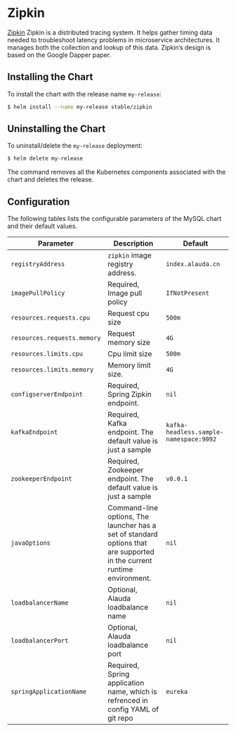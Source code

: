 # Zipkin

[Zipkin](https://github.com/openzipkin/zipkin) Zipkin is a distributed tracing system. It helps gather timing data needed to troubleshoot latency problems in microservice architectures. It manages both the collection and lookup of this data. Zipkin’s design is based on the Google Dapper paper.

## Installing the Chart

To install the chart with the release name `my-release`:

```bash
$ helm install --name my-release stable/zipkin
```

## Uninstalling the Chart

To uninstall/delete the `my-release` deployment:

```bash
$ helm delete my-release
```

The command removes all the Kubernetes components associated with the chart and deletes the release.

## Configuration

The following tables lists the configurable parameters of the MySQL chart and their default values.

| Parameter                   | Description                              | Default                                  |
| --------------------------- | ---------------------------------------- | ---------------------------------------- |
| `registryAddress`           | `zipkin` image registry address.  | `index.alauda.cn`     |
| `imagePullPolicy`           | Required, Image pull policy                        | `IfNotPresent`                           |
| `resources.requests.cpu`    | Request cpu size            | `500m`                                   |
| `resources.requests.memory` | Request memory size          | `4G`                                     |
| `resources.limits.cpu`      | Cpu limit size              | `500m`                                   |
| `resources.limits.memory`   | Memory limit size.         | `4G`                                     |
| `configserverEndpoint`      | Required, Spring Zipkin endpoint. | `nil` |
| `kafkaEndpoint`             | Required, Kafka endpoint. The default value is just a sample | `kafka-headless.sample-namespace:9092`   |
| `zookeeperEndpoint`         | Required, Zookeeper endpoint. The default value is just a sample | `v0.0.1`                                 |
| `javaOptions`               | Command-line options, The launcher has a set of standard options that are supported in the current runtime environment. | `nil`                                    |
| `loadbalancerName`          | Optional, Alauda loadbalance name                  | `nil`                                    |
| `loadbalancerPort`          | Optional, Alauda loadbalance port                | `nil`                                    |
| `springApplicationName`     | Required, Spring application name, which is refrenced in config YAML of git repo | `eureka`   |